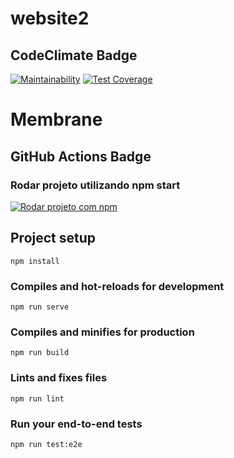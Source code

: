 # website2

## CodeClimate Badge

[![Maintainability](https://api.codeclimate.com/v1/badges/c987fae1c2f8d026245d/maintainability)](https://codeclimate.com/github/guga7895/Cuidando_do_meu_bairro/maintainability)
[![Test Coverage](https://api.codeclimate.com/v1/badges/c987fae1c2f8d026245d/test_coverage)](https://codeclimate.com/github/guga7895/Cuidando_do_meu_bairro/test_coverage)

# Membrane

## GitHub Actions Badge 

### Rodar projeto utilizando npm start
[![Rodar projeto com npm](https://github.com/guga7895/Cuidando_do_meu_bairro/actions/workflows/github-actions-run.yml/badge.svg?branch=master)](https://github.com/guga7895/Cuidando_do_meu_bairro/actions/workflows/github-actions-run.yml)

## Project setup
```
npm install
```

### Compiles and hot-reloads for development
```
npm run serve
```

### Compiles and minifies for production
```
npm run build
```

### Lints and fixes files
```
npm run lint
```

### Run your end-to-end tests
```
npm run test:e2e
```
